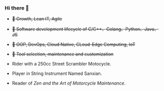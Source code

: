 ### Hi there 👋

<!--
**alanthssss/alanthssss** is a ✨ _special_ ✨ repository because its `README.md` (this file) appears on your GitHub profile.

Here are some ideas to get you started:
-->
<!-- 
- 🔭 I’m currently working on DevOps
- 🌱 I’m currently learning Cloud-Edge Computing
- 👯 I’m looking to collaborate on Cloud Native
- 🤔 I’m looking for help with Open Source
- 💬 Ask me about DevOps, CLoud Native, OOP 
- 📫 How to reach me: alanthssss@gmail.com
-->

- ~~🎺 Growth, Lean IT, Agile~~
- ~~🎸 Software development lifecycle of C/C++、Golang、Python、Java、JS~~
- ~~🥁 OOP, DevOps, Cloud Native, CLoud-Edge Computing, IoT~~
- ~~🎹 Tool selection, maintenance and customization~~

- Rider with a 250cc Street Scrambler Motocycle.
- Player in String Instrument Named Sanxian.
- Reader of _Zen and the Art of Motorcycle Maintenance_.
